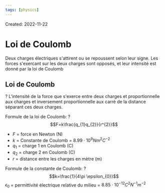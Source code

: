 ```yaml
---
tags: [physics] 
---
```

Created: 2022-11-22

# Loi de Coulomb

Deux charges électriques s'attirent ou se repoussent selon leur signe. Les forces s'exercant sur les deux charges sont opposés, et leur intensité est donné par la loi de Coulomb

## Loi de Coulomb
?
L'intensité de la force que s'exerce entre deux charges et proportionnelle aux charges et inversement proportionnelle aux carré de la distance séparant ces deux charges.
<!--SR:!2023-05-02,91,230-->

Formule de la loi de Coulomb:
?
$$F=k\frac{q_{1}q_{2}}{r^{2}}$$
- $F$ = force en Newton (N)
- $k$ = Constante de Coulomb = $8.99\cdot 10^{9}Nm^{2}C^{-2}$
- $q_{1}$ = charge 1 en Coulomb (C)
- $q_{2}$ = charge 2 en Coulomb (C)
- $r$ = distance entre les charges en mètre (m)
<!--SR:!2023-06-30,133,250-->

Formule de la constante de Coulomb:
?
$$k=\frac{1}{4\pi \epsilon_{0}}$$
$\epsilon_0$ = permittivité électrique relative du milieu = $8.85\cdot 10^{-12}C^{2}N^{-1}m^{-2}$
<!--SR:!2023-09-28,188,250-->